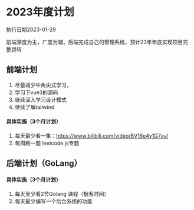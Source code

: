 # 2023年度计划

执行日期2023-01-29

前端深度为主，广度为辅，后端完成自己的管理系统，预计23年年底实现项目完整运转

## 前端计划

1. 尽量减少牛角尖式学习，
2. 学习下vue3的源码
3. 继续深入学习设计模式
4. 继续了解tailwind



#### 具体实施（3个月计划）

1. 每天最少看一集：https://www.bilibili.com/video/BV16e4y1G7xv/
2. 每周刷一题 leetcode js专题

## 后端计划（GoLang）

#### 具体实施（3个月计划）

1. 每天至少看2节Golang 课程（极客时间）
2. 每天最少编写一个后台系统的功能